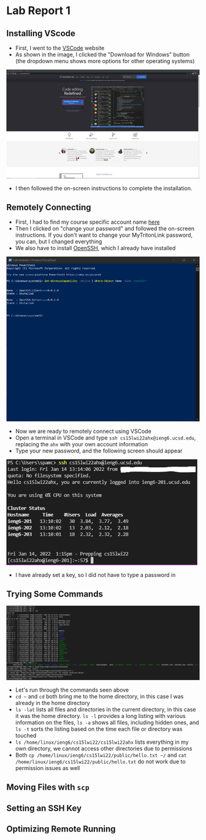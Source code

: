 # Lab Report 1

## Installing VScode
- First, I went to the [VSCode](https://code.visualstudio.com/) website
- As shown in the image, I clicked the "Download for Windows" button (the dropdown menu shows more options for other operating systems)

![VS Code Website](https://github.com/eNebulas/cse15l-lab-reports/blob/main/images/download-vscode.png?raw=true)
- I then followed the on-screen instructions to complete the installation.

## Remotely Connecting
- First, I had to find my course specific account name [here](https://sdacs.ucsd.edu/~icc/index.php)
- Then I clicked on "change your password" and followed the on-screen instructions. If you don't want to change your MyTritonLink password, you can, but I changed everything
- We also have to install [OpenSSH](https://docs.microsoft.com/en-us/windows-server/administration/openssh/openssh_install_firstuse), which I already have installed

![PowerShell OpenSSH](https://github.com/eNebulas/cse15l-lab-reports/blob/main/images/download-openssh.png?raw=true)
- Now we are ready to remotely connect using VSCode
- Open a terminal in VSCode and type `ssh cs15lwi22ahx@ieng6.ucsd.edu`, replacing the `ahx` with your own account information
- Type your new password, and the following screen should appear

![Remote Connection](https://github.com/eNebulas/cse15l-lab-reports/blob/main/images/remote-connection.png?raw=true)
- I have already set a key, so I did not have to type a password in

## Trying Some Commands
![Commands](https://github.com/eNebulas/cse15l-lab-reports/blob/main/images/commands.png?raw=true)
- Let's run through the commands seen above
- `cd ~` and `cd` both bring me to the home directory, in this case I was already in the home directory
- `ls -lat` lists all files and directories in the current directory, in this case it was the home directory. `ls -l` provides a long listing with various information on the files, `ls -a` shows all files, including hidden ones, and `ls -t` sorts the listing based on the time each file or directory was touched
- `ls /home/linux/ieng6/cs15lwi22/cs15lwi22ahx` lists everything in my own directory, we cannot access other directories due to permissions
- Both `cp /home/linux/ieng6/cs15lwi22/public/hello.txt ~/` and `cat /home/linux/ieng6/cs15lwi22/public/hello.txt` do not work due to permission issues as well

## Moving Files with `scp`

## Setting an SSH Key

## Optimizing Remote Running
